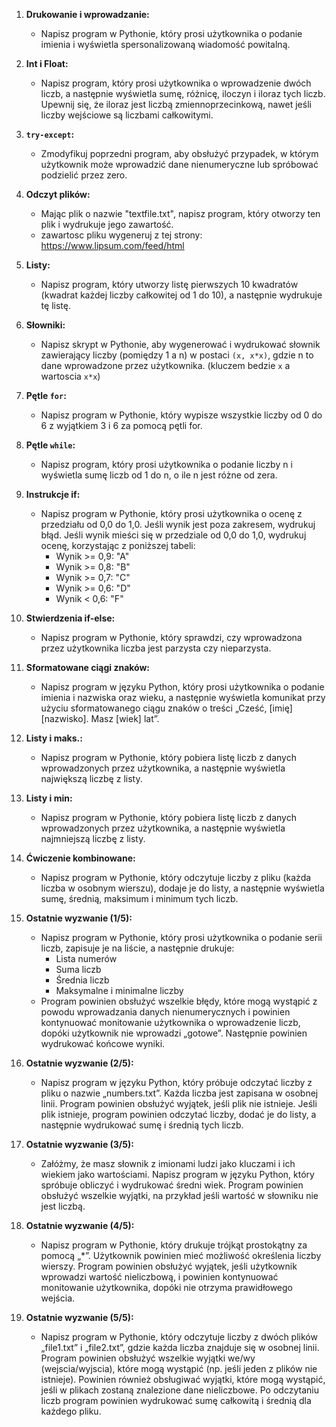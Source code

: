 1. **Drukowanie i wprowadzanie:**

   - Napisz program w Pythonie, który prosi użytkownika o podanie imienia i wyświetla spersonalizowaną wiadomość powitalną.

2. **Int i Float:**

   - Napisz program, który prosi użytkownika o wprowadzenie dwóch liczb, a następnie wyświetla sumę, różnicę, iloczyn i iloraz tych liczb. Upewnij się, że iloraz jest liczbą zmiennoprzecinkową, nawet jeśli liczby wejściowe są liczbami całkowitymi.

3. **`try-except`:**

   - Zmodyfikuj poprzedni program, aby obsłużyć przypadek, w którym użytkownik może wprowadzić dane nienumeryczne lub spróbować podzielić przez zero.

4. **Odczyt plików:**

   - Mając plik o nazwie "textfile.txt", napisz program, który otworzy ten plik i wydrukuje jego zawartość.
   - zawartosc pliku wygeneruj z tej strony: https://www.lipsum.com/feed/html

5. **Listy:**

   - Napisz program, który utworzy listę pierwszych 10 kwadratów (kwadrat każdej liczby całkowitej od 1 do 10), a następnie wydrukuje tę listę.

6. **Słowniki:**

   - Napisz skrypt w Pythonie, aby wygenerować i wydrukować słownik zawierający liczby (pomiędzy 1 a n) w postaci `(x, x*x)`, gdzie n to dane wprowadzone przez użytkownika. (kluczem bedzie `x` a wartoscia `x*x`)

7. **Pętle `for`:**

   - Napisz program w Pythonie, który wypisze wszystkie liczby od 0 do 6 z wyjątkiem 3 i 6 za pomocą pętli for.

8. **Pętle `while`:**

   - Napisz program, który prosi użytkownika o podanie liczby n i wyświetla sumę liczb od 1 do n, o ile n jest różne od zera.

9. **Instrukcje if:**

   - Napisz program w Pythonie, który prosi użytkownika o ocenę z przedziału od 0,0 do 1,0. Jeśli wynik jest poza zakresem, wydrukuj błąd. Jeśli wynik mieści się w przedziale od 0,0 do 1,0, wydrukuj ocenę, korzystając z poniższej tabeli:
     - Wynik >= 0,9: "A"
     - Wynik >= 0,8: "B"
     - Wynik >= 0,7: "C"
     - Wynik >= 0,6: "D"
     - Wynik < 0,6: "F"

10. **Stwierdzenia if-else:**

    - Napisz program w Pythonie, który sprawdzi, czy wprowadzona przez użytkownika liczba jest parzysta czy nieparzysta.

11. **Sformatowane ciągi znaków:**

    - Napisz program w języku Python, który prosi użytkownika o podanie imienia i nazwiska oraz wieku, a następnie wyświetla komunikat przy użyciu sformatowanego ciągu znaków o treści „Cześć, [imię] [nazwisko]. Masz [wiek] lat”.

12. **Listy i maks.:**

    - Napisz program w Pythonie, który pobiera listę liczb z danych wprowadzonych przez użytkownika, a następnie wyświetla największą liczbę z listy.

13. **Listy i min:**

    - Napisz program w Pythonie, który pobiera listę liczb z danych wprowadzonych przez użytkownika, a następnie wyświetla najmniejszą liczbę z listy.

14. **Ćwiczenie kombinowane:**

    - Napisz program w Pythonie, który odczytuje liczby z pliku (każda liczba w osobnym wierszu), dodaje je do listy, a następnie wyświetla sumę, średnią, maksimum i minimum tych liczb.

15. **Ostatnie wyzwanie (1/5):**

    - Napisz program w Pythonie, który prosi użytkownika o podanie serii liczb, zapisuje je na liście, a następnie drukuje:
      - Lista numerów
      - Suma liczb
      - Średnia liczb
      - Maksymalne i minimalne liczby
    - Program powinien obsłużyć wszelkie błędy, które mogą wystąpić z powodu wprowadzania danych nienumerycznych i powinien kontynuować monitowanie użytkownika o wprowadzenie liczb, dopóki użytkownik nie wprowadzi „gotowe”. Następnie powinien wydrukować końcowe wyniki.

16. **Ostatnie wyzwanie (2/5):**

    - Napisz program w języku Python, który próbuje odczytać liczby z pliku o nazwie „numbers.txt”. Każda liczba jest zapisana w osobnej linii. Program powinien obsłużyć wyjątek, jeśli plik nie istnieje. Jeśli plik istnieje, program powinien odczytać liczby, dodać je do listy, a następnie wydrukować sumę i średnią tych liczb.

18. **Ostatnie wyzwanie (3/5):**

    - Załóżmy, że masz słownik z imionami ludzi jako kluczami i ich wiekiem jako wartościami. Napisz program w języku Python, który spróbuje obliczyć i wydrukować średni wiek. Program powinien obsłużyć wszelkie wyjątki, na przykład jeśli wartość w słowniku nie jest liczbą.

19. **Ostatnie wyzwanie (4/5):**

    - Napisz program w Pythonie, który drukuje trójkąt prostokątny za pomocą „\*”. Użytkownik powinien mieć możliwość określenia liczby wierszy. Program powinien obsłużyć wyjątek, jeśli użytkownik wprowadzi wartość nieliczbową, i powinien kontynuować monitowanie użytkownika, dopóki nie otrzyma prawidłowego wejścia.

20. **Ostatnie wyzwanie (5/5):**

    - Napisz program w Pythonie, który odczytuje liczby z dwóch plików „file1.txt” i „file2.txt”, gdzie każda liczba znajduje się w osobnej linii. Program powinien obsłużyć wszelkie wyjątki we/wy (wejscia/wyjscia), które mogą wystąpić (np. jeśli jeden z plików nie istnieje). Powinien również obsługiwać wyjątki, które mogą wystąpić, jeśli w plikach zostaną znalezione dane nieliczbowe. Po odczytaniu liczb program powinien wydrukować sumę całkowitą i średnią dla każdego pliku.
